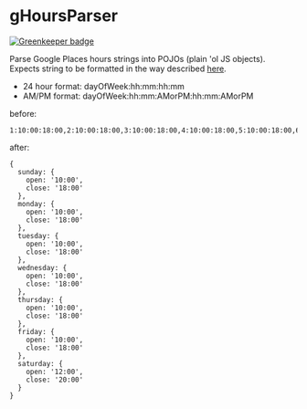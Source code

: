 gHoursParser
============

[![Greenkeeper badge](https://badges.greenkeeper.io/killtheliterate/google-hours-parser.svg)](https://greenkeeper.io/)

Parse Google Places hours strings into POJOs (plain 'ol JS objects). Expects string to be formatted in the way 
described [here](https://support.google.com/places/answer/1722104?hl=en#hours).

* 24 hour format: dayOfWeek:hh:mm:hh:mm
* AM/PM format: dayOfWeek:hh:mm:AMorPM:hh:mm:AMorPM

before:
```
1:10:00:18:00,2:10:00:18:00,3:10:00:18:00,4:10:00:18:00,5:10:00:18:00,6:10:00:18:00,7:12:00:20:00
```

after:
```
{
  sunday: {
    open: '10:00',
    close: '18:00'
  },
  monday: {
    open: '10:00',
    close: '18:00'
  },
  tuesday: {
    open: '10:00',
    close: '18:00'
  },
  wednesday: {
    open: '10:00',
    close: '18:00'
  },
  thursday: {
    open: '10:00',
    close: '18:00'
  },
  friday: {
    open: '10:00',
    close: '18:00'
  },
  saturday: {
    open: '12:00',
    close: '20:00'
  }
}
```
